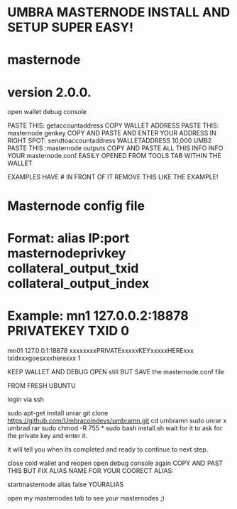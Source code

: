 # UMBRA MASTERNODE INSTALL AND SETUP SUPER EASY!
# masternode
# version 2.0.0.

open wallet debug console

PASTE THIS: getaccountaddress
COPY WALLET ADDRESS 
PASTE THIS: masternode genkey
COPY AND PASTE AND ENTER YOUR ADDRESS IN RIGHT SPOT: sendtoaccountaddress WALLETADDRESS 10,000 UMB2
PASTE THIS :masternode outputs
COPY AND PASTE ALL THIS INFO INFO YOUR masternode.conf EASILY OPENED FROM TOOLS TAB WITHIN THE WALLET 

EXAMPLES HAVE # IN FRONT OF IT REMOVE THIS LIKE THE EXAMPLE! 

# Masternode config file
# Format: alias IP:port masternodeprivkey collateral_output_txid collateral_output_index
# Example: mn1 127.0.0.2:18878 PRIVATEKEY TXID 0

mn01 127.0.0.1:18878 xxxxxxxxPRIVATExxxxxKEYxxxxxHERExxx txidxxxgoesxxxherexxx 1

KEEP WALLET AND DEBUG OPEN still BUT SAVE the masternode.conf file 

FROM FRESH UBUNTU 

login via ssh 

sudo apt-get install unrar 
git clone https://github.com/Umbracoindevs/umbramn.git
cd umbramn 
sudo unrar x umbrad.rar 
sudo chmod -R 755 *
sudo bash install.sh
wait for it to ask for the private key and enter it.

it will tell you when its completed and ready to continue to next step. 

close cold wallet and reopen 
open debug console again
COPY AND PAST THIS BUT FIX ALIAS NAME FOR YOUR COORECT ALIAS:

startmasternode alias false YOURALIAS

open my masternodes tab to see your masternodes ;)
